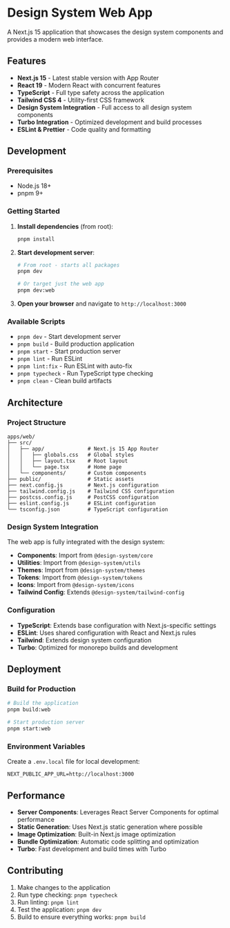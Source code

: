 # Design System Web App

A Next.js 15 application that showcases the design system components and provides a modern web interface.

## Features

- **Next.js 15** - Latest stable version with App Router
- **React 19** - Modern React with concurrent features
- **TypeScript** - Full type safety across the application
- **Tailwind CSS 4** - Utility-first CSS framework
- **Design System Integration** - Full access to all design system components
- **Turbo Integration** - Optimized development and build processes
- **ESLint & Prettier** - Code quality and formatting

## Development

### Prerequisites

- Node.js 18+ 
- pnpm 9+

### Getting Started

1. **Install dependencies** (from root):
   ```bash
   pnpm install
   ```

2. **Start development server**:
   ```bash
   # From root - starts all packages
   pnpm dev
   
   # Or target just the web app
   pnpm dev:web
   ```

3. **Open your browser** and navigate to `http://localhost:3000`

### Available Scripts

- `pnpm dev` - Start development server
- `pnpm build` - Build production application
- `pnpm start` - Start production server
- `pnpm lint` - Run ESLint
- `pnpm lint:fix` - Run ESLint with auto-fix
- `pnpm typecheck` - Run TypeScript type checking
- `pnpm clean` - Clean build artifacts

## Architecture

### Project Structure

```
apps/web/
├── src/
│   ├── app/              # Next.js 15 App Router
│   │   ├── globals.css   # Global styles
│   │   ├── layout.tsx    # Root layout
│   │   └── page.tsx      # Home page
│   └── components/       # Custom components
├── public/               # Static assets
├── next.config.js        # Next.js configuration
├── tailwind.config.js    # Tailwind CSS configuration
├── postcss.config.js     # PostCSS configuration
├── eslint.config.js      # ESLint configuration
└── tsconfig.json         # TypeScript configuration
```

### Design System Integration

The web app is fully integrated with the design system:

- **Components**: Import from `@design-system/core`
- **Utilities**: Import from `@design-system/utils`
- **Themes**: Import from `@design-system/themes`
- **Tokens**: Import from `@design-system/tokens`
- **Icons**: Import from `@design-system/icons`
- **Tailwind Config**: Extends `@design-system/tailwind-config`

### Configuration

- **TypeScript**: Extends base configuration with Next.js-specific settings
- **ESLint**: Uses shared configuration with React and Next.js rules
- **Tailwind**: Extends design system configuration
- **Turbo**: Optimized for monorepo builds and development

## Deployment

### Build for Production

```bash
# Build the application
pnpm build:web

# Start production server
pnpm start:web
```

### Environment Variables

Create a `.env.local` file for local development:

```env
NEXT_PUBLIC_APP_URL=http://localhost:3000
```

## Performance

- **Server Components**: Leverages React Server Components for optimal performance
- **Static Generation**: Uses Next.js static generation where possible
- **Image Optimization**: Built-in Next.js image optimization
- **Bundle Optimization**: Automatic code splitting and optimization
- **Turbo**: Fast development and build times with Turbo

## Contributing

1. Make changes to the application
2. Run type checking: `pnpm typecheck`
3. Run linting: `pnpm lint`
4. Test the application: `pnpm dev`
5. Build to ensure everything works: `pnpm build`